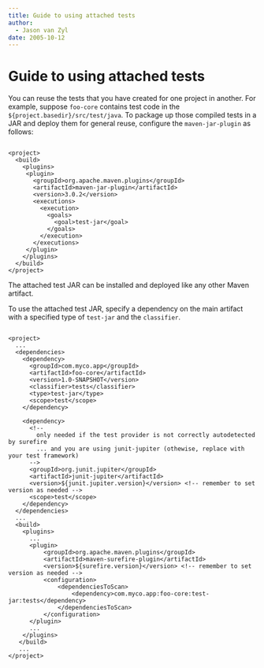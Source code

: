 ```yaml
---
title: Guide to using attached tests
author: 
  - Jason van Zyl
date: 2005-10-12
---
```


<!-- Licensed to the Apache Software Foundation (ASF) under one-->
<!-- or more contributor license agreements.  See the NOTICE file-->
<!-- distributed with this work for additional information-->
<!-- regarding copyright ownership.  The ASF licenses this file-->
<!-- to you under the Apache License, Version 2.0 (the-->
<!-- "License"); you may not use this file except in compliance-->
<!-- with the License.  You may obtain a copy of the License at-->
<!---->
<!--   http://www.apache.org/licenses/LICENSE-2.0-->
<!---->
<!-- Unless required by applicable law or agreed to in writing,-->
<!-- software distributed under the License is distributed on an-->
<!-- "AS IS" BASIS, WITHOUT WARRANTIES OR CONDITIONS OF ANY-->
<!-- KIND, either express or implied.  See the License for the-->
<!-- specific language governing permissions and limitations-->
<!-- under the License.-->
<!-- NOTE: For help with the syntax of this file, see:-->
<!-- http://maven.apache.org/doxia/references/apt-format.html-->
# Guide to using attached tests

You can reuse the tests that you have created for one project in another\. For example, suppose `foo-core` contains test code in the `${project.basedir}/src/test/java`\. To package up those compiled tests in a JAR and deploy them for general reuse, configure the `maven-jar-plugin` as follows:

```

<project>
  <build>
    <plugins>
     <plugin>
       <groupId>org.apache.maven.plugins</groupId>
       <artifactId>maven-jar-plugin</artifactId>
       <version>3.0.2</version>
       <executions>
         <execution>
           <goals>
             <goal>test-jar</goal>
           </goals>
         </execution>
       </executions>
     </plugin>
    </plugins>
  </build>
</project>
```

The attached test JAR can be installed and deployed like any other Maven artifact\.

To use the attached test JAR, specify a dependency on the main artifact with a specified type of `test-jar` and the `classifier`\.

```

<project>
  ...
  <dependencies>
    <dependency>
      <groupId>com.myco.app</groupId>
      <artifactId>foo-core</artifactId>
      <version>1.0-SNAPSHOT</version>
      <classifier>tests</classifier>
      <type>test-jar</type>
      <scope>test</scope>
    </dependency>

    <dependency>
      <!--
        only needed if the test provider is not correctly autodetected by surefire
        ... and you are using junit-jupiter (othewise, replace with your test framework)
      -->
      <groupId>org.junit.jupiter</groupId>
      <artifactId>junit-jupiter</artifactId>
      <version>${junit.jupiter.version}</version> <!-- remember to set version as needed -->
      <scope>test</scope>
    </dependency>
  </dependencies>
  ...
  <build>
    <plugins>
      ...
      <plugin>
          <groupId>org.apache.maven.plugins</groupId>
          <artifactId>maven-surefire-plugin</artifactId>
          <version>${surefire.version}</version> <!-- remember to set version as needed -->
          <configuration>
              <dependenciesToScan>
                  <dependency>com.myco.app:foo-core:test-jar:tests</dependency>
              </dependenciesToScan>
          </configuration>
      </plugin>
      ...
    </plugins>
   </build>
   ...
</project>
```

